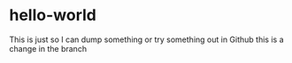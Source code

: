 # hello-world
This is just so I can dump something or try something out in Github
this is a change in the branch
